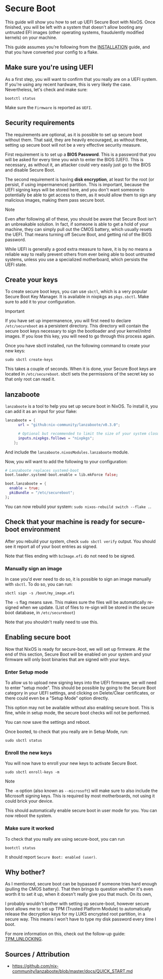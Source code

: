# Secure Boot

This guide will show you how to set up UEFI Secure Boot with NixOS. Once finished, you will be left with a system that
doesn't allow booting any untrusted EFI images (other operating systems, fraudulently modified kernels) on your machine.

This guide assumes you're following from the [INSTALLATION](./01_INSTALLATION.md) guide, and that
you have converted your config to a flake.

## Make sure you're using UEFI

As a first step, you will want to confirm that you really are on a UEFI system. If you're using any recent hardware,
this is very likely the case. Nevertheless, let's check and make sure:

```shell
bootctl status
```

Make sure the `Firmware` is reported as `UEFI`.

## Security requirements

The requirements are optional, as it is possible to set up secure boot without them. That said, they are heavily
encouraged, as without these, setting up secure boot will not be a very effective security measure.

First requirement is to set up a **BIOS Password**. This is a password that you will be asked for every time you wish to
enter the BIOS (UEFI). This is necessary, as without it, an attacker could very easily just go to the BIOS and disable
Secure Boot.

The second requirement is having **disk encryption**, at least for the root (or persist, if using impermanence)
partition. This is important, because the UEFI signing keys will be stored here, and you don't want someone to
potentially be able to get access to them, as it would allow them to sign any malicious images, making them pass secure
boot.

> [!NOTE]
> Even after following all of these, you should be aware that Secure Boot isn't an unbreakable solution. In
> fact, if someone is able to get a hold of your machine, they can simply pull out the CMOS battery, which usually
> resets the UEFI. That means turning off Secure Boot, and getting rid of the BIOS password.
>
> While UEFI is generally a good extra measure to have, it is by no means a reliable way to really prevent others from
> ever being able to boot untrusted systems, unless you use a specialized motherboard, which persists the UEFI state.

## Create your keys

To create secure boot keys, you can use `sbctl`, which is a very popular Secure Boot Key Manager. It is available in
nixpkgs as `pkgs.sbctl`. Make sure to add it to your configuration.

> [!IMPORTANT]
> If you have set up impermanence, you will first need to declare `/etc/secureboot` as a persistent directory. This
> directory will contain the secure boot keys necessary to sign the bootloader and your kernel/initrd images. If you
> lose this key, you will need to go through this process again.

Once you have sbctl installed, run the following command to create your new keys:

```shell
sudo sbctl create-keys
```

This takes a couple of seconds. When it is done, your Secure Boot keys are located in `/etc/secureboot`. sbctl sets the
permissions of the secret key so that only root can read it.

## lanzaboote

`lanzaboote` is a tool to help you set up secure boot in NixOS. To install it, you can add
it as an input for your flake:

```nix
lanzaboote = {
      url = "github:nix-community/lanzaboote/v0.3.0";

      # Optional but recommended to limit the size of your system closure.
      inputs.nixpkgs.follows = "nixpkgs";
    };
```

And include the `lanzaboote.nixosModules.lanzaboote` module.

Now, you will want to add the following to your configuration:

```nix
# Lanzaboote replaces systemd-boot
boot.loader.systemd-boot.enable = lib.mkForce false;

boot.lanzaboote = {
  enable = true;
  pkiBundle = "/etc/secureboot";
};
```

You can now rebuild your system: `sudo nixos-rebuild switch --flake .`.

## Check that your machine is ready for secure-boot environment

After you rebuild your system, check `sudo sbctl verify` output. You should see it report all of your boot entries as
signed.

Note that files ending with `bzImage.efi` do not need to be signed.

### Manually sign an image

In case you'd ever need to do so, it is possible to sign an image manually with `sbctl`. To do so, you can run:

```shell
sbctl sign -s /boot/my_image.efi
```

The `-s` flag means save. This makes sure the files will be automatically re-signed when we update. (List of files to
re-sign will be stored in the secure boot database, in `/etc/secureboot`)

Note that you shouldn't really need to use this.

## Enabling secure boot

Now that NixOS is ready for secure-boot, we will set up firmware. At the end of this section, Secure Boot will be enabled on your system and your firmware will only boot binaries that are signed with your keys.

### Enter Setup mode

To allow us to upload new signing keys into the UEFI firmware, we will need to enter "setup mode". This should be
possible by going to the Secure Boot category in your UEFI settings, and clicking on Delete/Clear certificates, or
there could even be a "Setup Mode" option directly.

This option may not be available without also enabling secure boot. This is fine, while in setup mode, the secure
boot checks will not be performed.

You can now save the settings and reboot.

Once booted, to check that you really are in Setup Mode, run:

```shell
sudo sbctl status
```

### Enroll the new keys

You will now have to enroll your new keys to activate Secure Boot.

```shell
sudo sbctl enroll-keys -m
```

> [!NOTE]
> The `-m` option (also known as `--microsoft`) will make sure to also include the Microsoft
> signing keys. This is required by most motherboards, not using it could brick your device.

This should automatically enable secure boot in user mode for you. You can now reboot the system.

### Make sure it worked

To check that you really are using secure-boot, you can run

```shell
bootctl status
```

It should report `Secure Boot: enabled (user)`.

## Why bother?

As I mentioned, secure boot can be bypassed if someone tries hard enough (pulling the CMOS battery). That then
brings to question whether it's even worth it to set it up, when it doesn't really give you that much. On its own,

I probably wouldn't bother with setting up secure-boot, however secure boot allows me to set up TPM (Trusted Platform
Module) to automatically release the decryption keys for my LUKS encrypted root partition, in a secure way. This means I
won't have to type my disk password every time I boot.

For more information on this, check out the follow-up guide: [TPM_UNLOCKING](./04_TPM_UNLOCKING.md).

## Sources / Attribution

- <https://github.com/nix-community/lanzaboote/blob/master/docs/QUICK_START.md>
